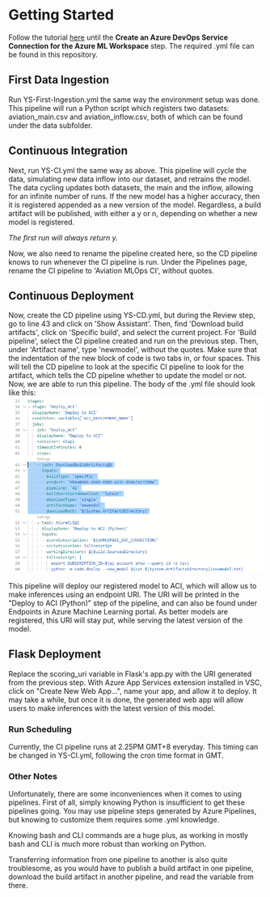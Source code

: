 # Getting Started
Follow the tutorial [here](https://github.com/microsoft/MLOpsPython/blob/master/docs/getting_started.md) until the **Create an Azure DevOps Service Connection for the Azure ML Workspace** step. The required .yml file can be found in this repository.

## First Data Ingestion
Run YS-First-Ingestion.yml the same way the environment setup was done. This pipeline will run a Python script which registers two datasets: aviation_main.csv and aviation_inflow.csv, both of which can be found under the data subfolder. 

## Continuous Integration
Next, run YS-CI.yml the same way as above. This pipeline will cycle the data, simulating new data inflow into our dataset, and retrains the model. The data cycling updates both datasets, the main and the inflow, allowing for an infinite number of runs. If the new model has a higher accuracy, then it is registered appended as a new version of the model. Regardless, a build artifact will be published, with either a y or n, depending on whether a new model is registered. 

*The first run will always return y.*

Now, we also need to rename the pipeline created here, so the CD pipeline knows to run whenever the CI pipeline is run. Under the Pipelines page, rename the CI pipeline to 'Aviation MLOps CI', without quotes.

## Continuous Deployment
Now, create the CD pipeline using YS-CD.yml, but during the Review step, go to line 43 and click on 'Show Assistant'. Then, find 'Download build artifacts', click on 'Specific build', and select the current project. For 'Build pipeline', select the CI pipeline created and run on the previous step. Then, under 'Artifact name', type 'newmodel', without the quotes. Make sure that the indentation of the new block of code is two tabs in, or four spaces. This will tell the CD pipeline to look at the specific CI pipeline to look for the artifact, which tells the CD pipeline whether to update the model or not. Now, we are able to run this pipeline. The body of the .yml file should look like this:
![Instructions](CD_Instructions.png)

This pipeline will deploy our registered model to ACI, which will allow us to make inferences using an endpoint URI. The URI will be printed in the "Deploy to ACI (Python)" step of the pipeline, and can also be found under Endpoints in Azure Machine Learning portal. As better models are registered, this URI will stay put, while serving the latest version of the model. 

## Flask Deployment
Replace the scoring_uri variable in Flask's app.py with the URI generated from the previous step. With Azure App Services extension installed in VSC, click on "Create New Web App...", name your app, and allow it to deploy. It may take a while, but once it is done, the generated web app will allow users to make inferences with the latest version of this model.

### Run Scheduling
Currently, the CI pipeline runs at 2.25PM GMT+8 everyday. This timing can be changed in YS-CI.yml, following the cron time format in GMT.

### Other Notes
Unfortunately, there are some inconveniences when it comes to using pipelines. First of all, simply knowing Python is insufficient to get these pipelines going. You may use pipeline steps generated by Azure Pipelines, but knowing to customize them requires some .yml knowledge. 

Knowing bash and CLI commands are a huge plus, as working in mostly bash and CLI is much more robust than working on Python.

Transferring information from one pipeline to another is also quite troublesome, as you would have to publish a build artifact in one pipeline, download the build artifact in another pipeline, and read the variable from there. 